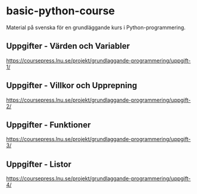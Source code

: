 # basic-python-course
Material på svenska för en grundläggande kurs i Python-programmering.

## Uppgifter - Värden och Variabler
https://coursepress.lnu.se/projekt/grundlaggande-programmering/uppgift-1/

## Uppgifter - Villkor och Upprepning
https://coursepress.lnu.se/projekt/grundlaggande-programmering/uppgift-2/

## Uppgifter - Funktioner
https://coursepress.lnu.se/projekt/grundlaggande-programmering/uppgift-3/

## Uppgifter - Listor
https://coursepress.lnu.se/projekt/grundlaggande-programmering/uppgift-4/
